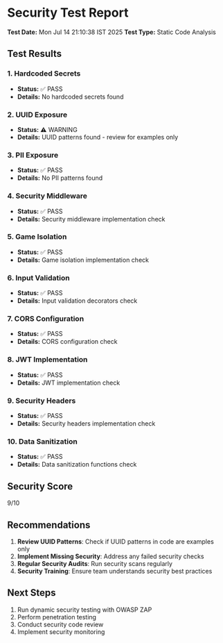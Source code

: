 # Security Test Report

**Test Date:** Mon Jul 14 21:10:38 IST 2025
**Test Type:** Static Code Analysis

## Test Results

### 1. Hardcoded Secrets
- **Status:** ✅ PASS
- **Details:** No hardcoded secrets found

### 2. UUID Exposure
- **Status:** ⚠️ WARNING
- **Details:** UUID patterns found - review for examples only

### 3. PII Exposure
- **Status:** ✅ PASS
- **Details:** No PII patterns found

### 4. Security Middleware
- **Status:** ✅ PASS
- **Details:** Security middleware implementation check

### 5. Game Isolation
- **Status:** ✅ PASS
- **Details:** Game isolation implementation check

### 6. Input Validation
- **Status:** ✅ PASS
- **Details:** Input validation decorators check

### 7. CORS Configuration
- **Status:** ✅ PASS
- **Details:** CORS configuration check

### 8. JWT Implementation
- **Status:** ✅ PASS
- **Details:** JWT implementation check

### 9. Security Headers
- **Status:** ✅ PASS
- **Details:** Security headers implementation check

### 10. Data Sanitization
- **Status:** ✅ PASS
- **Details:** Data sanitization functions check

## Security Score

9/10

## Recommendations

1. **Review UUID Patterns**: Check if UUID patterns in code are examples only
2. **Implement Missing Security**: Address any failed security checks
3. **Regular Security Audits**: Run security scans regularly
4. **Security Training**: Ensure team understands security best practices

## Next Steps

1. Run dynamic security testing with OWASP ZAP
2. Perform penetration testing
3. Conduct security code review
4. Implement security monitoring

